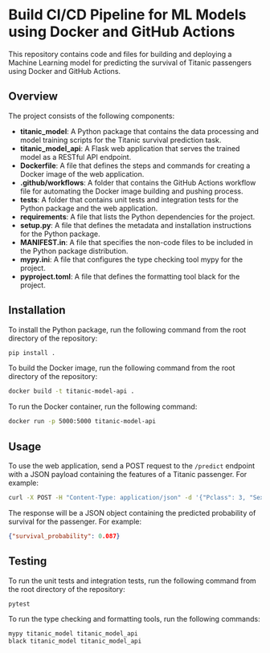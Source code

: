 # Build CI/CD Pipeline for ML Models using Docker and GitHub Actions

This repository contains code and files for building and deploying a Machine Learning model for predicting the survival of Titanic passengers using Docker and GitHub Actions.

## Overview

The project consists of the following components:

- **titanic_model**: A Python package that contains the data processing and model training scripts for the Titanic survival prediction task.
- **titanic_model_api**: A Flask web application that serves the trained model as a RESTful API endpoint.
- **Dockerfile**: A file that defines the steps and commands for creating a Docker image of the web application.
- **.github/workflows**: A folder that contains the GitHub Actions workflow file for automating the Docker image building and pushing process.
- **tests**: A folder that contains unit tests and integration tests for the Python package and the web application.
- **requirements**: A file that lists the Python dependencies for the project.
- **setup.py**: A file that defines the metadata and installation instructions for the Python package.
- **MANIFEST.in**: A file that specifies the non-code files to be included in the Python package distribution.
- **mypy.ini**: A file that configures the type checking tool mypy for the project.
- **pyproject.toml**: A file that defines the formatting tool black for the project.

## Installation

To install the Python package, run the following command from the root directory of the repository:

```bash
pip install .
```

To build the Docker image, run the following command from the root directory of the repository:

```bash
docker build -t titanic-model-api .
```

To run the Docker container, run the following command:

```bash
docker run -p 5000:5000 titanic-model-api
```

## Usage

To use the web application, send a POST request to the `/predict` endpoint with a JSON payload containing the features of a Titanic passenger. For example:

```bash
curl -X POST -H "Content-Type: application/json" -d '{"Pclass": 3, "Sex": "male", "Age": 22, "SibSp": 1, "Parch": 0, "Fare": 7.25, "Embarked": "S"}' http://localhost:5000/predict
```

The response will be a JSON object containing the predicted probability of survival for the passenger. For example:

```json
{"survival_probability": 0.087}
```

## Testing

To run the unit tests and integration tests, run the following command from the root directory of the repository:

```bash
pytest
```

To run the type checking and formatting tools, run the following commands:

```bash
mypy titanic_model titanic_model_api
black titanic_model titanic_model_api
```